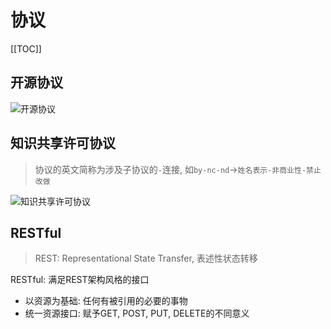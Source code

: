 # 协议

[[TOC]]

## 开源协议

<img :src="$withBase('/open_source_protocol.png')" alt="开源协议">

## 知识共享许可协议

> 协议的英文简称为涉及子协议的`-`连接, 如`by-nc-nd`&rarr;`姓名表示-非商业性-禁止改做`

<img :src="$withBase('/knowledge_share_protocol.jpeg')" alt="知识共享许可协议">

## RESTful

> REST: Representational State Transfer, 表述性状态转移

RESTful: 满足REST架构风格的接口

- 以资源为基础: 任何有被引用的必要的事物
- 统一资源接口: 赋予GET, POST, PUT, DELETE的不同意义
